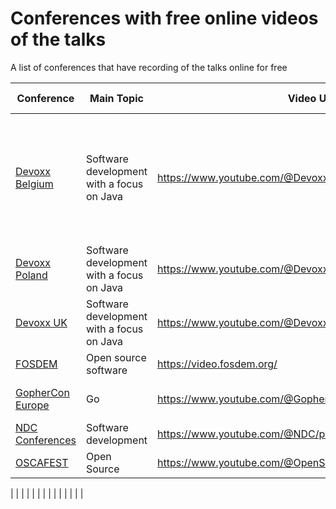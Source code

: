 # Conferences with free online videos of the talks

A list of conferences that have recording of the talks online for free


| Conference | Main Topic | Video URL | Location | Country | Additional information |
|---|---|---|---|---|---|
| [Devoxx Belgium](https://devoxx.be/) | Software development with a focus on Java | https://www.youtube.com/@DevoxxForever | Antwerp | Belgium | The Youtube channel contains videos from all Devoxx events including Voxxed Days |
| [Devoxx Poland](https://devoxx.pl/) | Software development with a focus on Java | https://www.youtube.com/@DevoxxPoland | Krakow | Poland |  |
| [Devoxx UK](https://www.devoxx.co.uk/) | Software development with a focus on Java | https://www.youtube.com/@DevoxxUK | London | United Kingdom |  |
| [FOSDEM](https://fosdem.org/2025/) | Open source software | https://video.fosdem.org/ | Brussels | Belgium |  |
| [GopherCon Europe](https://gophercon.eu/) | Go | https://www.youtube.com/@GopherConEurope/playlists | Various locations | Various Countries in Europe |  |
| [NDC Conferences](https://ndcconferences.com/) | Software development | https://www.youtube.com/@NDC/playlists | Various Locations | Various countries |  |
| [OSCAFEST](https://festival.oscafrica.org/) | Open Source | https://www.youtube.com/@OpenSourceCommunityAfrica/videos | Lagos | Nigeria |  |

|  |  |  |  |  |  |
|  |  |  |  |  |  |